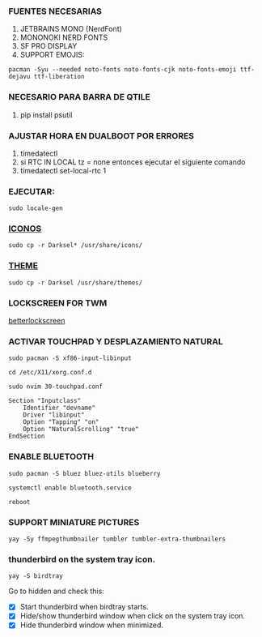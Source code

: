 ### FUENTES NECESARIAS
1. JETBRAINS MONO (NerdFont)
2. MONONOKI NERD FONTS
3. SF PRO DISPLAY
4. SUPPORT EMOJIS:
```shell
pacman -Syu --needed noto-fonts noto-fonts-cjk noto-fonts-emoji ttf-dejavu ttf-liberation
``` 

### NECESARIO PARA BARRA DE QTILE
1. pip install psutil

### AJUSTAR HORA EN DUALBOOT POR ERRORES
1. timedatectl
2. si RTC IN LOCAL tz = none entonces ejecutar el siguiente comando
3. timedatectl set-local-rtc 1

### EJECUTAR: 
```shell
sudo locale-gen
```

### [ICONOS](https://drive.google.com/file/d/1nkfizcN8WmQPZY4GPwR1JN6K2sjJJKlH/view?usp=sharing)
```shell
sudo cp -r Darksel* /usr/share/icons/
```

### [THEME](https://drive.google.com/file/d/15HrJBuMED0I8PKonkp67i8wQB7wm6Ym-/view?usp=sharing)
```shell
sudo cp -r Darksel /usr/share/themes/
```

### LOCKSCREEN FOR TWM

[betterlockscreen](https://github.com/betterlockscreen/betterlockscreen)

### ACTIVAR TOUCHPAD Y DESPLAZAMIENTO NATURAL
```
sudo pacman -S xf86-input-libinput

cd /etc/X11/xorg.conf.d

sudo nvim 30-touchpad.conf 
```

```shell
Section "Inputclass"
	Identifier "devname"
	Driver "libinput"
	Option "Tapping" "on"
	Option "NaturalScrolling" "true"
EndSection
```

### ENABLE BLUETOOTH
```
sudo pacman -S bluez bluez-utils blueberry

systemctl enable bluetooth.service

reboot
```

### SUPPORT MINIATURE PICTURES
```shell
yay -Sy ffmpegthumbnailer tumbler tumbler-extra-thumbnailers
```

### thunderbird on the system tray icon.
```shell
yay -S birdtray
```
Go to hidden and check this:
- [x] Start thunderbird when birdtray starts.
- [x] Hide/show thunderbird window when click on the system tray icon. 
- [x] Hide thunderbird window when minimized. 
